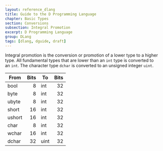 ```yaml
---
layout: reference_dlang
title: Guide to the D Programming Language
chapter: Basic Types
section: Conversions
subsection: Integral Promotion
excerpt: D Programming Language
group: DLang
tags: [dlang, dguide, draft]
---
```


Integral promotion is the conversion or promotion of a lower type to a higher type.
All fundamental types that are lower than an `int` type is converted to an `int`.
The character type `dchar` is converted to an unsigned integer `uint`.

| From   | Bits | To   | Bits |
|--------|-----:|------|-----:|
| bool   |   8  | int  |  32  |
| byte   |   8  | int  |  32  |
| ubyte  |   8  | int  |  32  |
| short  |  16  | int  |  32  |
| ushort |  16  | int  |  32  |
| char   |   8  | int  |  32  |
| wchar  |  16  | int  |  32  |
| dchar  |  32  | uint |  32  |
